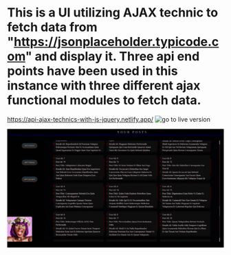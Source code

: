 # This is a UI utilizing AJAX technic to fetch data from "https://jsonplaceholder.typicode.com" and display it. Three api end points have been used in this instance with three different ajax functional modules to fetch data.
https://api-ajax-technics-with-js-jquery.netlify.app/
![go to live version]("https://api-ajax-technics-with-js-jquery.netlify.app/")

![UI built with html css javascrpt adn jquery](./public/img/ajax_technic.png)



